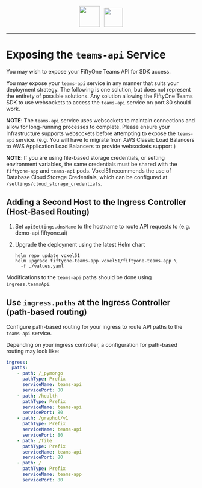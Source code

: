 <div align="center">
<p align="center">

<img src="https://user-images.githubusercontent.com/25985824/106288517-2422e000-6216-11eb-871d-26ad2e7b1e59.png" height="55px"> &nbsp;
<img src="https://user-images.githubusercontent.com/25985824/106288518-24bb7680-6216-11eb-8f10-60052c519586.png" height="50px">

</p>
</div>

---

# Exposing the `teams-api` Service

You may wish to expose your FiftyOne Teams API for SDK access.

You may expose your `teams-api` service in any manner that suits your deployment strategy.
The following is one solution, but does not represent the entirety of possible solutions.
Any solution allowing the FiftyOne Teams SDK to use websockets to access the `teams-api` service on port 80 should work.

**NOTE**: The `teams-api` service uses websockets to maintain connections and allow for long-running processes to complete.
Please ensure your Infrastructure supports websockets before attempting to expose the `teams-api` service.
(e.g. You will have to migrate from AWS Classic Load Balancers to AWS Application Load Balancers to provide websockets support.)

**NOTE**: If you are using file-based storage credentials, or setting environment variables, the same credentials must be shared with the `fiftyone-app` and `teams-api` pods.
Voxel51 recommends the use of Database Cloud Storage Credentials, which can be configured at `/settings/cloud_storage_credentials`.

## Adding a Second Host to the Ingress Controller (Host-Based Routing)

1. Set `apiSettings.dnsName` to the hostname to route API requests to
   (e.g. demo-api.fiftyone.ai)
1. Upgrade the deployment using the latest Helm chart

    ```shell
    helm repo update voxel51
    helm upgrade fiftyone-teams-app voxel51/fiftyone-teams-app \
      -f ./values.yaml
    ```

Modifications to the `teams-api` paths should be done using `ingress.teamsApi`.

## Use `ingress.paths` at the Ingress Controller (path-based routing)

Configure path-based routing for your ingress to route API paths to the `teams-api` service.

Depending on your ingress controller, a configuration for path-based routing may look like:

```yaml
ingress:
  paths:
    - path: /_pymongo
      pathType: Prefix
      serviceName: teams-api
      servicePort: 80
    - path: /health
      pathType: Prefix
      serviceName: teams-api
      servicePort: 80
    - path: /graphql/v1
      pathType: Prefix
      serviceName: teams-api
      servicePort: 80
    - path: /file
      pathType: Prefix
      serviceName: teams-api
      servicePort: 80
    - path: /
      pathType: Prefix
      serviceName: teams-app
      servicePort: 80
```
